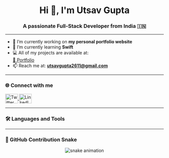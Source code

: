 <h1 align="center">Hi 👋, I'm Utsav Gupta</h1>
<h3 align="center">A passionate Full-Stack Developer from India 🇮🇳</h3>

---

- 🔭 I’m currently working on **my personal portfolio website**
- 🌱 I’m currently learning **Swift**
- 💻 All of my projects are available at:  
  [🔗 Portfolio](https://utsavg2611.github.io/MyPortfolio/)
- 📫 Reach me at: **utsavgupta2611@gmail.com**

---

<h3 align="left">🌐 Connect with me</h3>
<p align="left">
  <a href="https://twitter.com/utsavgu98781169" target="blank">
    <img align="center" src="https://raw.githubusercontent.com/rahuldkjain/github-profile-readme-generator/master/src/images/icons/Social/twitter.svg" alt="Twitter" height="30" width="40" />
  </a>
  <a href="https://www.linkedin.com/in/utsavgupta26/" target="blank">
    <img align="center" src="https://raw.githubusercontent.com/rahuldkjain/github-profile-readme-generator/master/src/images/icons/Social/linked-in-alt.svg" alt="LinkedIn" height="30" width="40" />
  </a>
</p>

---

<h3 align="left">🛠️ Languages and Tools</h3>
<p align="left">
  <!-- same icons as before -->
  <!-- [truncated for brevity] -->
</p>

---

<h3 align="left">🐍 GitHub Contribution Snake</h3>
<p align="center">
  <img src="https://github.com/utsavg2611/utsavg2611/blob/output/github-contribution-grid-snake.svg" alt="snake animation" />
</p>
